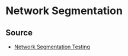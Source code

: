 # Network Segmentation

## Source
- [Network Segmentation Testing](https://pciguru.wordpress.com/2020/12/13/network-segmentation-testing-2/)
